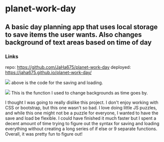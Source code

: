 # planet-work-day

## A basic day planning app that uses local storage to save items the user wants. Also changes background of text areas based on time of day

### Links

repo: https://github.com/JaHa675/planet-work-day
deployed: https://jaha675.github.io/planet-work-day/

![](https://puu.sh/ITqEF/e5d4bf60b1.png)
above is the code for the saving and loading.

![](https://puu.sh/ITqEC/919b9c5586.png)
This is the function I used to change backgrounds as time goes by.

I thought I was going to really dislike this project. I don't enjoy working with CSS or bootstrap, but this one wasn't so bad. I love doing little JS puzzles, and while this one might not be a puzzle for everyone, I wanted to have the save and load be flexible. I could have finished it much faster but I spent a decent amount of time trying to figure out the syntax for saving and loading everything without creating a long series of if else or 9 separate functions. Overall, it  was pretty fun to figure out!